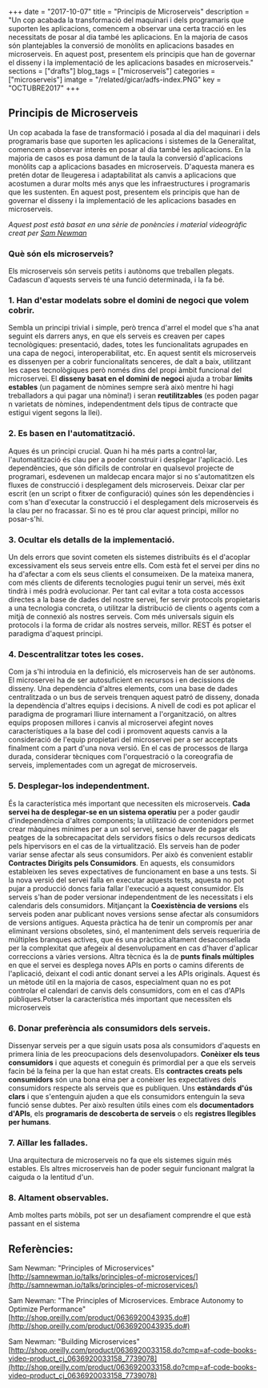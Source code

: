 +++
date        = "2017-10-07"
title       = "Principis de Microserveis"
description = "Un cop acabada la transformació del maquinari i dels programaris que suporten les aplicacions, comencem a observar una certa tracció en les necessitats de posar al dia també les aplicacions. En la majoria de casos són plantejables la conversió de monòlits en aplicacions basades en microserveis. En aquest post, presentem els principis que han de governar el disseny i la implementació de les aplicacions basades en microserveis."
sections    = ["drafts"]
blog_tags   = ["microserveis"]
categories  = ["microserveis"]
imatge      = "/related/gicar/adfs-index.PNG"
key         = "OCTUBRE2017"
+++

<div id="google_translate_element">
</div>

<script type="text/javascript">
function googleTranslateElementInit() {
  new google.translate.TranslateElement({pageLanguage: 'ca', includedLanguages: 'es,en,ca', layout: google.translate.TranslateElement.InlineLayout.SIMPLE}, 'google_translate_element');
}
</script>

<script type="text/javascript" src="//translate.google.com/translate_a/element.js?cb=googleTranslateElementInit">
</script>




## Principis de Microserveis

Un cop acabada la fase de transformació i posada al dia del maquinari i dels programaris base que suporten les aplicacions i sistemes de la Generalitat, comencem a observar interès en posar al dia també les aplicacions. En la majoria de casos es posa damunt de la taula la conversió d'aplicacions monòlits cap a aplicacions basades en microserveis. D'aquesta manera es pretén dotar de lleugeresa i adaptabilitat als canvis a aplicacions que acostumen a durar molts més anys que les infraestructures i programaris que les sustenten. En aquest post, presentem els principis que han de governar el disseny i la implementació de les aplicacions basades en microserveis.

*Aquest post està basat en una sèrie de ponències i material videogràfic creat per [Sam Newman](http://samnewman.io/)*

### Què són els microserveis?

Els microserveis són serveis petits i autònoms que treballen plegats. Cadascun d'aquests serveis té una funció determinada, i la fa bé.

### 1. Han d'estar modelats sobre el domini de negoci que volem cobrir.

Sembla un principi trivial i simple, però trenca d'arrel el model que s'ha anat seguint els darrers anys, en que els serveis es creaven per capes tecnològiques: presentació, dades, totes les funcionalitats agrupades en una capa de negoci, interoperabilitat, etc. En aquest sentit els microserveis es dissenyen per a cobrir funcionalitats senceres, de dalt a baix, utilitzant les capes tecnològiques però només dins del propi àmbit funcional del microservei. El **disseny basat en el domini de negoci** ajuda a trobar **límits estables** (un pagament de nòmines sempre serà això mentre hi hagi treballadors a qui pagar una nòmina!) i seran **reutilitzables** (es poden pagar n varietats de nòmines, independentment dels tipus de contracte que estigui vigent segons la llei).

### 2. Es basen en l'automatització.

Aques és un principi crucial. Quan hi ha més parts a control·lar, l'automatització és clau per a poder construir i desplegar l'aplicació. Les dependències, que són dificils de controlar en qualsevol projecte de programari, esdevenen un maldecap encara major si no s'automatitzen els fluxes de construcció i desplegament dels microserveis. Deixar clar per escrit (en un script o fitxer de configuració) quines són les dependències i com s'han d'executar la construcció i el desplegament dels microserveis és la clau per no fracassar. Si no es té prou clar aquest principi, millor no posar-s'hi.

### 3. Ocultar els detalls de la implementació.

Un dels errors que sovint cometen els sistemes distribuïts és el d'acoplar excessivament els seus serveis entre ells. Com està fet el servei per dins no ha d'afectar a com els seus clients el consumeixen. De la mateixa manera, com més clients de diferents tecnologies pugui tenir un servei, més èxit tindrà i més podrà evolucionar. Per tant cal evitar a tota costa accessos directes a la base de dades del nostre servei, fer servir protocols propietaris a una tecnologia concreta, o utilitzar la distribució de clients o agents com a mitjà de connexió als nostres serveis. Com més universals siguin els protocols i la forma de cridar als nostres serveis, millor. REST és potser el paradigma d'aquest principi.

### 4. Descentralitzar totes les coses.

Com ja s'hi introduia en la definició, els microserveis han de ser autònoms. El microservei ha de ser autosuficient en recursos i en decissions de disseny. Una dependència d'altres elements, com una base de dades centralitzada o un bus de serveis trenquen aquest patró de disseny, donada la dependència d'altres equips i decisions. A nivell de codi es pot aplicar el paradigma de programari lliure internament a l'organització, on altres equips proposen millores i canvis al microservei afegint noves característiques a la base del codi i promovent aquests canvis a la consideració de l'equip propietari del microservei per a ser acceptats finalment com a part d'una nova versió. En el cas de processos de llarga durada, considerar tècniques com l'orquestració o la coreografia de serveis, implementades com un agregat de microserveis.

### 5. Desplegar-los independentment.

És la característica més important que necessiten els microserveis. **Cada servei ha de desplegar-se en un sistema operatiu** per a poder gaudir d'independència d'altres components; la utilització de contenidors permet crear màquines mínimes per a un sol servei, sense haver de pagar els peatges de la sobrecapacitat dels servidors físics o dels recursos dedicats pels hipervisors en el cas de la virtualització. 
Els serveis han de poder variar sense afectar als seus consumidors. Per això és convenient establir **Contractes Dirigits pels Consumidors**. En aquests, els consumidors estableixen les seves expectatives de funcionament en base a uns tests. Si la nova versió del servei falla en executar aquests tests, aquesta no pot pujar a producció doncs faria fallar l'execució a aquest consumidor. 
Els serveis s'han de poder versionar independentment de les necessitats i els calendaris dels consumidors. Mitjançant la **Coexistència de versions** els serveis poden anar publicant noves versions sense afectar als consumidors de versions antigues. Aquesta pràctica ha de tenir un compromís per anar eliminant versions obsoletes, sinó, el manteniment dels serveis requeriria de múltiples branques actives, que és una pràctica altament desaconsellada per la complexitat que afegeix al desenvolupament en cas d'haver d'aplicar correccions a vàries versions. 
Altra tècnica és la de **punts finals múltiples** en que el servei es desplega noves APIs en ports o camins diferents de l'aplicació, deixant el codi antic donant servei a les APIs originals. Aquest és un mètode útil en la majoria de casos, especialment quan no es pot controlar el calendari de canvis dels consumidors, com en el cas d'APIs públiques.Potser la característica més important que necessiten els microserveis

### 6. Donar preferència als consumidors dels serveis.

Dissenyar serveis per a que siguin usats posa als consumidors d'aquests en primera línia de les preocupacions dels desenvolupadors. **Conèixer els teus consumidors** i que aquests et coneguin és primordial per a que els serveis facin bé la feina per la que han estat creats. Els **contractes creats pels consumidors** són una bona eina per a conèixer les expectatives dels consumidors respecte als serveis que es publiquen. Uns **estàndards d'ús clars** i que s'entenguin ajuden a que els consumidors entenguin la seva funció sense dubtes. Per això resulten útils eines com els **documentadors d'APIs**, els **programaris de descoberta de serveis** o els **registres llegibles per humans**.

### 7. Aïllar les fallades.

Una arquitectura de microserveis no fa que els sistemes siguin més estables. Els altres microserveis han de poder seguir funcionant malgrat la caiguda o la lentitud d'un.

### 8. Altament observables.

Amb moltes parts mòbils, pot ser un desafiament comprendre el que està passant en el sistema

## Referències:

Sam Newman: "Principles of Microservices"
[http://samnewman.io/talks/principles-of-microservices/](http://samnewman.io/talks/principles-of-microservices/)

Sam Newman: "The Principles of Microservices. Embrace Autonomy to Optimize Performance" [http://shop.oreilly.com/product/0636920043935.do#](http://shop.oreilly.com/product/0636920043935.do#)

Sam Newman: "Building Microservices"
[http://shop.oreilly.com/product/0636920033158.do?cmp=af-code-books-video-product_cj_0636920033158_7739078](http://shop.oreilly.com/product/0636920033158.do?cmp=af-code-books-video-product_cj_0636920033158_7739078)
